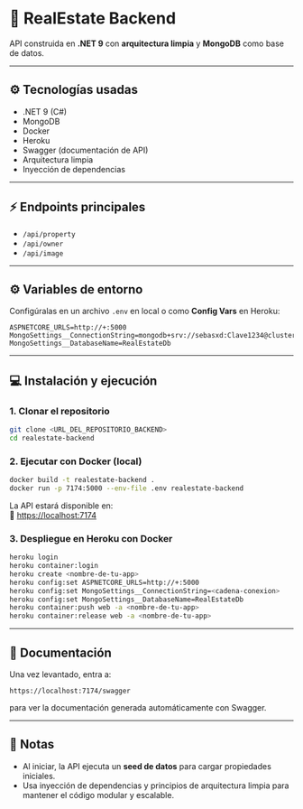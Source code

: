 # 🏡 RealEstate Backend

API construida en **.NET 9** con **arquitectura limpia** y **MongoDB** como base de datos.

---

## ⚙️ Tecnologías usadas

- .NET 9 (C#)
- MongoDB
- Docker
- Heroku
- Swagger (documentación de API)
- Arquitectura limpia
- Inyección de dependencias

---

## ⚡ Endpoints principales

- `/api/property`
- `/api/owner`
- `/api/image`

---

## ⚙️ Variables de entorno

Configúralas en un archivo `.env` en local o como **Config Vars** en Heroku:

```env
ASPNETCORE_URLS=http://+:5000
MongoSettings__ConnectionString=mongodb+srv://sebasxd:Clave1234@cluster0.vkox5.mongodb.net/RealEstateDb
MongoSettings__DatabaseName=RealEstateDb
```

---

## 💻 Instalación y ejecución

### 1. Clonar el repositorio

```bash
git clone <URL_DEL_REPOSITORIO_BACKEND>
cd realestate-backend
```

### 2. Ejecutar con Docker (local)

```bash
docker build -t realestate-backend .
docker run -p 7174:5000 --env-file .env realestate-backend
```

La API estará disponible en:  
🔗 [https://localhost:7174](https://localhost:7174)

### 3. Despliegue en Heroku con Docker

```bash
heroku login
heroku container:login
heroku create <nombre-de-tu-app>
heroku config:set ASPNETCORE_URLS=http://+:5000
heroku config:set MongoSettings__ConnectionString=<cadena-conexion>
heroku config:set MongoSettings__DatabaseName=RealEstateDb
heroku container:push web -a <nombre-de-tu-app>
heroku container:release web -a <nombre-de-tu-app>
```

---

## 📑 Documentación

Una vez levantado, entra a:

```
https://localhost:7174/swagger
```

para ver la documentación generada automáticamente con Swagger.

---

## 📝 Notas

- Al iniciar, la API ejecuta un **seed de datos** para cargar propiedades iniciales.
- Usa inyección de dependencias y principios de arquitectura limpia para mantener el código modular y escalable.
